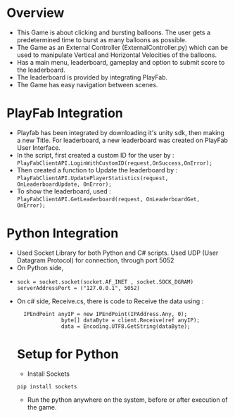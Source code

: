 # Overview
- This Game is about clicking and bursting balloons. The user gets a predetermined time to burst as many balloons as possible.
- The Game as an External Controller (ExternalController.py) which can be used to manipulate Vertical and Horizontal Velocities of the balloons.
- Has a main menu, leaderboard, gameplay and option to submit score to the leaderboard.
- The leaderboard is provided by integrating PlayFab.
- The Game has easy navigation between scenes.

# PlayFab Integration
- Playfab has been integrated by downloading it's unity sdk, then making a new Title. For leaderboard, a new leaderboard was created on PlayFab User Interface.
- In the script, first created a custom ID for the user by : ``` PlayFabClientAPI.LoginWithCustomID(request,OnSuccess,OnError); ```
- Then created a function to Update the leaderboard by : ``` PlayFabClientAPI.UpdatePlayerStatistics(request, OnLeaderboardUpdate, OnError); ```
- To show the leaderboard, used : ``` PlayFabClientAPI.GetLeaderboard(request, OnLeaderboardGet, OnError); ```

# Python Integration
- Used Socket Library for both Python and C# scripts. Used UDP (User Datagram Protocol) for connection, through port 5052
- On Python side,
- ```
  sock = socket.socket(socket.AF_INET , socket.SOCK_DGRAM)
  serverAddressPort = ("127.0.0.1", 5052)
  ```
- On c# side, Receive.cs, there is code to Receive the data using :
  ```
    IPEndPoint anyIP = new IPEndPoint(IPAddress.Any, 0);
                byte[] dataByte = client.Receive(ref anyIP);
                data = Encoding.UTF8.GetString(dataByte);
  ```
  # Setup for Python
  - Install Sockets
  ```
  pip install sockets
  ```
  - Run the python anywhere on the system, before or after execution of the game.

